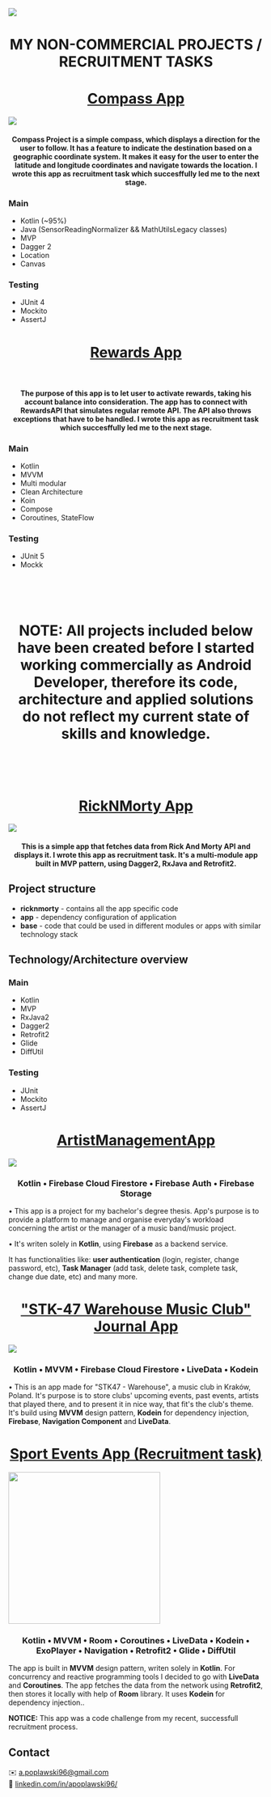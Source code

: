 <a href="https://github.com/apoplawski96/projects-summary/blob/master/assets/header.png"><img src="https://github.com/apoplawski96/projects-summary/blob/master/assets/header.png"></a>

<h1 align="center"> MY NON-COMMERCIAL PROJECTS / RECRUITMENT TASKS </h4>
  
<p><h1 align="center"><a href="https://github.com/apoplawski96/dacompazzz">Compass App</a></h1></p>

<img align="center" src="https://github.com/apoplawski96/projects-summary/blob/master/assets/DaCompazzz.jpg" /></a>
<br> 
<p><h4 align="center">Compass Project is a simple compass, which displays a direction for the user to follow. It has a feature
to indicate the destination based on a geographic coordinate system. It makes it easy for the user to
enter the latitude and longitude coordinates and navigate towards the location. I wrote this app as recruitment task which succesffully led me to the next stage. </h4><p>
  
### Main
- Kotlin (~95%)
- Java (SensorReadingNormalizer && MathUtilsLegacy classes)
- MVP
- Dagger 2
- Location
- Canvas

### Testing
- JUnit 4
- Mockito
- AssertJ

<p><h1 align="center"><a href="https://github.com/apoplawski96/rewardsApp">Rewards App</a></h1></p>

<br> 
<p><h4 align="center">The purpose of this app is to let user to activate rewards, taking his account balance into consideration. The app has to connect with RewardsAPI that simulates regular remote API. The API also throws exceptions that have to be handled. I wrote this app as recruitment task which succesffully led me to the next stage. </h4><p>
  
### Main
- Kotlin
- MVVM
- Multi modular
- Clean Architecture
- Koin
- Compose
- Coroutines, StateFlow

### Testing
- JUnit 5
- Mockk

<br>
<br>
<br>
<p><h1 align="center"> NOTE: All projects included below have been created before I started working commercially as Android Developer, therefore its code, architecture and applied solutions do not reflect my current state of skills and knowledge. </h1><p>
<br>
<br>
<br>
  
<p><h1 align="center"><a href="https://github.com/apoplawski96/ricknmortyapiclient">RickNMorty App</a></h1></p>

<img align="center" src="https://github.com/apoplawski96/projects-summary/blob/master/assets/ricknmortyapiclient.jpg" /></a>
<br> 
<p><h4 align="center">This is a simple app that fetches data from Rick And Morty API and displays it. I wrote this app as recruitment task. It's a multi-module app built in MVP pattern, using Dagger2, RxJava and Retrofit2. </h4><p>
  
## Project structure
* **ricknmorty** - contains all the app specific code
* **app** - dependency configuration of application
* **base** - code that could be used in different modules or apps with similar technology stack
## Technology/Architecture overview
### Main
- Kotlin
- MVP
- RxJava2
- Dagger2
- Retrofit2
- Glide
- DiffUtil

### Testing
- JUnit
- Mockito
- AssertJ


<p><h1 align="center"><a href="https://github.com/apoplawski96/ArtistManagerApp">ArtistManagementApp</a></h1></p>
<img align="center" src="https://github.com/apoplawski96/projects-summary/blob/master/assets/ArtistManagementApp.png" /></a>
<p><h3 align="center">
  Kotlin •
  Firebase Cloud Firestore •
  Firebase Auth •
  Firebase Storage
</h3></p>

<p> • This app is a project for my bachelor's degree thesis. App's purpose is to provide a platform to manage and organise everyday's workload concerning the artist or the manager of a music band/music project.</p>
<p> • It's writen solely in <b>Kotlin</b>, using <b>Firebase</b> as a backend service. </p>
<p> It has functionalities like: <b>user authentication</b> (login, register, change password, etc), <b>Task Manager</b> (add task, delete task, complete task, change due date, etc) and many more.</p>

<p><h1 align="center"><a href="https://github.com/apoplawski96/music-club-journal-app">"STK-47 Warehouse Music Club" Journal App</a></h1></p>
<img align="center" src="https://github.com/apoplawski96/projects-summary/blob/master/stk_promo.png" /></a>
<p><h3 align="center">
  Kotlin •
  MVVM •
  Firebase Cloud Firestore •
  LiveData •
  Kodein
</h3></p>



<p> • This is an app made for "STK47 - Warehouse", a music club in Kraków, Poland.
It's purpose is to store clubs' upcoming events, past events, artists that played there, and to present it in nice way,
that fit's the club's theme. It's build using <b>MVVM</b> design pattern, <b>Kodein</b> for dependency injection, <b>Firebase</b>, <b>Navigation Component</b> and <b>LiveData</b>.</p>



<p><h1 align="center"><a href="https://github.com/apoplawski96/sport-events-app">Sport Events App (Recruitment task)</a></h1></p>
<img align="center" width="300" src="https://github.com/apoplawski96/projects-summary/blob/master/recrutaskss.jpg" /></a>
<p><h3 align="center">
  Kotlin •
  MVVM •
  Room •
  Coroutines •
  LiveData •
  Kodein •
  ExoPlayer •
  Navigation •
  Retrofit2 •
  Glide •
  DiffUtil
</h3></p>

<p> The app is built in <strong>MVVM</strong> design pattern, writen solely in <strong>Kotlin</strong>. For concurrency and reactive programming tools I decided to go with <strong>LiveData</strong> and <strong>Coroutines</strong>. The app fetches the data from the network using <strong>Retrofit2</strong>, then stores it locally with help of <strong>Room</strong> library. It uses <strong>Kodein</strong> for dependency injection..</p>
<p> <strong>NOTICE:</strong> This app was a code challenge from my recent, successfull recruitment process. </p>


## Contact

✉️ a.poplawski96@gmail.com
<br>
👷 <a href="http://www.linkedin.com/in/apoplawski96/">linkedin.com/in/apoplawski96/</a>

